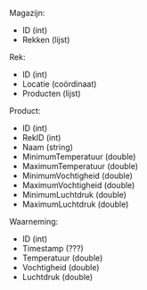 Magazijn:
  - ID (int)
  - Rekken (lijst)
  
Rek:
  - ID (int)
  - Locatie (coördinaat)
  - Producten (lijst)
  
Product:
  - ID (int)
  - RekID (int)
  - Naam (string)
  - MinimumTemperatuur (double)
  - MaximumTemperatuur (double)
  - MinimumVochtigheid (double)
  - MaximumVochtigheid (double)
  - MinimumLuchtdruk (double)
  - MaximumLuchtdruk (double)
  
Waarneming:
  - ID (int)
  - Timestamp (???)
  - Temperatuur (double)
  - Vochtigheid (double)
  - Luchtdruk (double)
